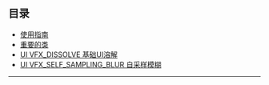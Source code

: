 
## 目录
- [使用指南](https://github.com/FQMWakeZero/ShaderTools/blob/main/MD/VFXController%20%E8%A7%86%E8%A7%89%E6%8E%A7%E5%88%B6%E5%99%A8%E4%BD%BF%E7%94%A8%E6%8C%87%E5%8D%97.md)
- [重要的类](https://github.com/FQMWakeZero/ShaderTools/blob/main/MD/%E9%87%8D%E8%A6%81%E7%9A%84%E7%B1%BB.md)
- [UI VFX_DISSOLVE 基础UI溶解](https://github.com/FQMWakeZero/ShaderTools/blob/main/MD/UI_VFX_DISSOLVE%20%E5%9F%BA%E7%A1%80UI%E6%BA%B6%E8%A7%A3.md)
- [UI VFX_SELF_SAMPLING_BLUR 自采样模糊](https://github.com/FQMWakeZero/ShaderTools/blob/main/MD/UI%20VFX_SELF_SAMPLING_BLUR%20%E8%87%AA%E9%87%87%E6%A0%B7%E6%A8%A1%E7%B3%8A.md)
---
